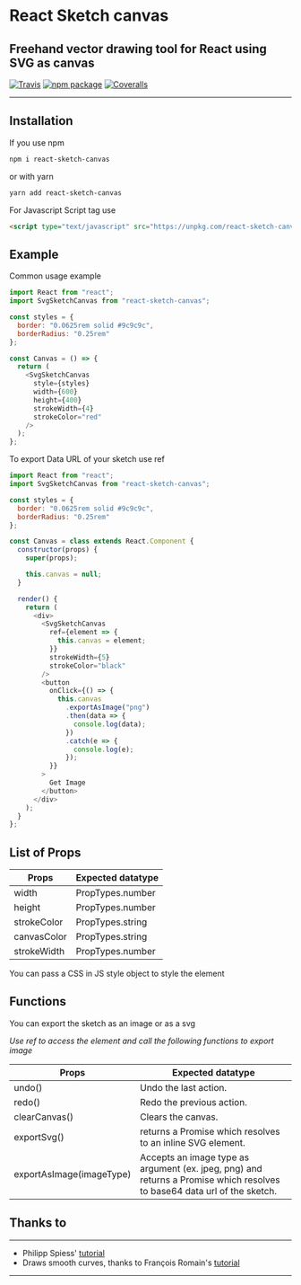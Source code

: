 # React Sketch canvas

## Freehand vector drawing tool for React using SVG as canvas

[![Travis][build-badge]][build]
[![npm package][npm-badge]][npm]
[![Coveralls][coveralls-badge]][coveralls]

---

## Installation

If you use npm

```sh
npm i react-sketch-canvas
```

or with yarn

```sh
yarn add react-sketch-canvas
```

For Javascript Script tag use

```html
<script type="text/javascript" src="https://unpkg.com/react-sketch-canvas@1.0.0/umd/react-sketch-canvas.min.js"></script>
```

## Example

Common usage example

```javascript
import React from "react";
import SvgSketchCanvas from "react-sketch-canvas";

const styles = {
  border: "0.0625rem solid #9c9c9c",
  borderRadius: "0.25rem"
};

const Canvas = () => {
  return (
    <SvgSketchCanvas
      style={styles}
      width={600}
      height={400}
      strokeWidth={4}
      strokeColor="red"
    />
  );
};
```

To export Data URL of your sketch use ref

```javascript
import React from "react";
import SvgSketchCanvas from "react-sketch-canvas";

const styles = {
  border: "0.0625rem solid #9c9c9c",
  borderRadius: "0.25rem"
};

const Canvas = class extends React.Component {
  constructor(props) {
    super(props);

    this.canvas = null;
  }

  render() {
    return (
      <div>
        <SvgSketchCanvas
          ref={element => {
            this.canvas = element;
          }}
          strokeWidth={5}
          strokeColor="black"
        />
        <button
          onClick={() => {
            this.canvas
              .exportAsImage("png")
              .then(data => {
                console.log(data);
              })
              .catch(e => {
                console.log(e);
              });
          }}
        >
          Get Image
        </button>
      </div>
    );
  }
};
```

## List of Props

| Props       | Expected datatype |
| ----------- | ----------------- |
| width       | PropTypes.number  |
| height      | PropTypes.number  |
| strokeColor | PropTypes.string  |
| canvasColor | PropTypes.string  |
| strokeWidth | PropTypes.number  |

You can pass a CSS in JS style object to style the element

## Functions

You can export the sketch as an image or as a svg

_Use ref to access the element and call the following functions to export image_

| Props                    | Expected datatype                                                                                                        |
| ------------------------ | ------------------------------------------------------------------------------------------------------------------------ |
| undo()                   | Undo the last action.                                                                                                    |
| redo()                   | Redo the previous action.                                                                                                |
| clearCanvas()            | Clears the canvas.                                                                                                       |
| exportSvg()              | returns a Promise which resolves to an inline SVG element.                                                               |
| exportAsImage(imageType) | Accepts an image type as argument (ex. jpeg, png) and returns a Promise which resolves to base64 data url of the sketch. |

## Thanks to

---

* Philipp Spiess' [tutorial][based-on]
* Draws smooth curves, thanks to François Romain's [tutorial][smooth-curve-tutorial]

---

[build-badge]: https://img.shields.io/travis/user/repo/master.png?style=flat-square
[build]: https://travis-ci.org/user/repo
[npm-badge]: https://img.shields.io/npm/v/npm-package.png?style=flat-square
[npm]: https://www.npmjs.com/package/react-sketch-canvas
[coveralls-badge]: https://img.shields.io/coveralls/user/repo/master.png?style=flat-square
[coveralls]: https://coveralls.io/github/user/repo
[based-on]: https://pspdfkit.com/blog/2017/how-to-build-free-hand-drawing-using-react/
[smooth-curve-tutorial]: https://medium.com/@francoisromain/smooth-a-svg-path-with-cubic-bezier-curves-e37b49d46c74
